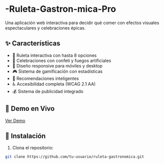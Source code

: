 # -Ruleta-Gastron-mica-Pro
Una aplicación web interactiva para decidir qué comer con efectos visuales espectaculares y celebraciones épicas.

## ✨ Características

- 🎯 Ruleta interactiva con hasta 8 opciones
- 🎊 Celebraciones con confeti y fuegos artificiales
- 📱 Diseño responsive para móviles y desktop
- 🎮 Sistema de gamificación con estadísticas
- 🤖 Recomendaciones inteligentes
- ♿ Accesibilidad completa (WCAG 2.1 AA)
- 💰 Sistema de publicidad integrado

## 🚀 Demo en Vivo

[Ver Demo](https://tu-usuario.github.io/ruleta-gastronomica)

## 📱 Instalación

1. Clona el repositorio:
```bash
git clone https://github.com/tu-usuario/ruleta-gastronomica.git
